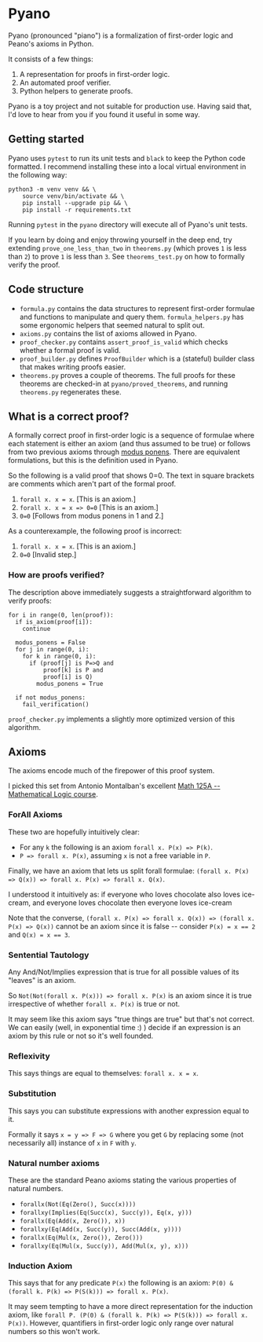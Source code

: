 # Pyano

Pyano (pronounced "piano") is a formalization of first-order logic and Peano's
axioms in Python.

It consists of a few things:

1. A representation for proofs in first-order logic.
2. An automated proof verifier.
3. Python helpers to generate proofs.

Pyano is a toy project and not suitable for production use.  Having said that,
I'd love to hear from you if you found it useful in some way.

## Getting started

Pyano uses `pytest` to run its unit tests and `black` to keep the Python code
formatted.  I recommend installing these into a local virtual environment in the
following way:

```
python3 -m venv venv && \
	source venv/bin/activate && \
	pip install --upgrade pip && \
	pip install -r requirements.txt
```

Running `pytest` in the `pyano` directory will execute all of Pyano's unit
tests.

If you learn by doing and enjoy throwing yourself in the deep end, try extending
`prove_one_less_than_two` in `theorems.py` (which proves `1` is less than `2`)
to prove `1` is less than `3`.  See `theorems_test.py` on how to formally verify
the proof.

## Code structure

* `formula.py` contains the data structures to represent first-order formulae
  and functions to manipulate and query them.  `formula_helpers.py` has some
  ergonomic helpers that seemed natural to split out.
* `axioms.py` contains the list of axioms allowed in Pyano.
* `proof_checker.py` contains `assert_proof_is_valid` which checks whether a
  formal proof is valid.
* `proof_builder.py` defines `ProofBuilder` which is a (stateful) builder class
  that makes writing proofs easier.
* `theorems.py` proves a couple of theorems.  The full proofs for these theorems
  are checked-in at `pyano/proved_theorems`, and running `theorems.py`
  regenerates these.

## What is a correct proof?

A formally correct proof in first-order logic is a sequence of formulae where
each statement is either an axiom (and thus assumed to be true) or follows from
two previous axioms through [modus
ponens](https://en.wikipedia.org/wiki/Modus_ponens).  There are equivalent
formulations, but this is the definition used in Pyano.

So the following is a valid proof that shows 0=0.  The text in square brackets
are comments which aren't part of the formal proof.

1. `forall x. x = x`.  [This is an axiom.]
2. `forall x. x = x => 0=0`  [This is an axiom.]
3. `0=0` [Follows from modus ponens in 1 and 2.]

As a counterexample, the following proof is incorrect:

1. `forall x. x = x`.  [This is an axiom.]
2. `0=0` [Invalid step.]

### How are proofs verified?

The description above immediately suggests a straightforward algorithm to verify
proofs:

```
for i in range(0, len(proof)):
  if is_axiom(proof[i]):
    continue

  modus_ponens = False
  for j in range(0, i):
    for k in range(0, i):
      if (proof[j] is P=>Q and
          proof[k] is P and
          proof[i] is Q)
        modus_ponens = True

  if not modus_ponens:
    fail_verification()
```

`proof_checker.py` implements a slightly more optimized version of this
algorithm.

## Axioms

The axioms encode much of the firepower of this proof system.

I picked this set from Antonio Montalban's excellent [Math 125A -- Mathematical
Logic
course](https://www.youtube.com/playlist?list=PLjJhPCaCziSRSUtQiTA_yx5TJ76G_EqUJ).

### ForAll Axioms

These two are hopefully intuitively clear:

* For any `k` the following is an axiom `forall x. P(x) => P(k)`.
* `P => forall x. P(x)`, assuming `x` is not a free variable in `P`.

Finally, we have an axiom that lets us split forall formulae: `(forall x. P(x)
=> Q(x)) => forall x. P(x) => forall x. Q(x)`.

I understood it intuitively as: if everyone who loves chocolate also loves
ice-cream, and everyone loves chocolate then everyone loves ice-cream

Note that the converse, `(forall x. P(x) => forall x. Q(x)) => (forall x. P(x)
=> Q(x))` cannot be an axiom since it is false -- consider `P(x) = x == 2` and
`Q(x) = x == 3`.

### Sentential Tautology

Any And/Not/Implies expression that is true for all possible values of its
"leaves" is an axiom.

So `Not(Not(forall x. P(x))) => forall x. P(x)` is an axiom since it is true
irrespective of whether `forall x. P(x)` is true or not.

It may seem like this axiom says "true things are true" but that's not correct.
We can easily (well, in exponential time :) ) decide if an expression is an
axiom by this rule or not so it's well founded.

### Reflexivity

This says things are equal to themselves: `forall x. x = x`.

### Substitution

This says you can substitute expressions with another expression equal to it.

Formally it says `x = y => F => G` where you get `G` by replacing some (not
necessarily all) instance of `x` in `F` with `y`.

### Natural number axioms

These are the standard Peano axioms stating the various properties of natural
numbers.

 * `forallx(Not(Eq(Zero(), Succ(x))))`
 * `forallxy(Implies(Eq(Succ(x), Succ(y)), Eq(x, y)))`
 * `forallx(Eq(Add(x, Zero()), x))`
 * `forallxy(Eq(Add(x, Succ(y)), Succ(Add(x, y))))`
 * `forallx(Eq(Mul(x, Zero()), Zero()))`
 * `forallxy(Eq(Mul(x, Succ(y)), Add(Mul(x, y), x)))`

### Induction Axiom

This says that for any predicate `P(x)` the following is an axiom: `P(0) &
(forall k. P(k) => P(S(k))) => forall x. P(x)`.

It may seem tempting to have a more direct representation for the induction
axiom, like `forall P. (P(0) & (forall k. P(k) => P(S(k))) => forall x. P(x))`.
However, quantifiers in first-order logic only range over natural numbers so
this won't work.
